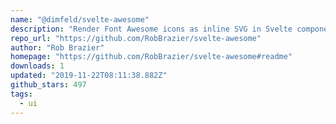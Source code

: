 ```yaml
---
name: "@dimfeld/svelte-awesome"
description: "Render Font Awesome icons as inline SVG in Svelte components."
repo_url: "https://github.com/RobBrazier/svelte-awesome"
author: "Rob Brazier"
homepage: "https://github.com/RobBrazier/svelte-awesome#readme"
downloads: 1
updated: "2019-11-22T08:11:38.882Z"
github_stars: 497
tags: 
  - ui
---
```

